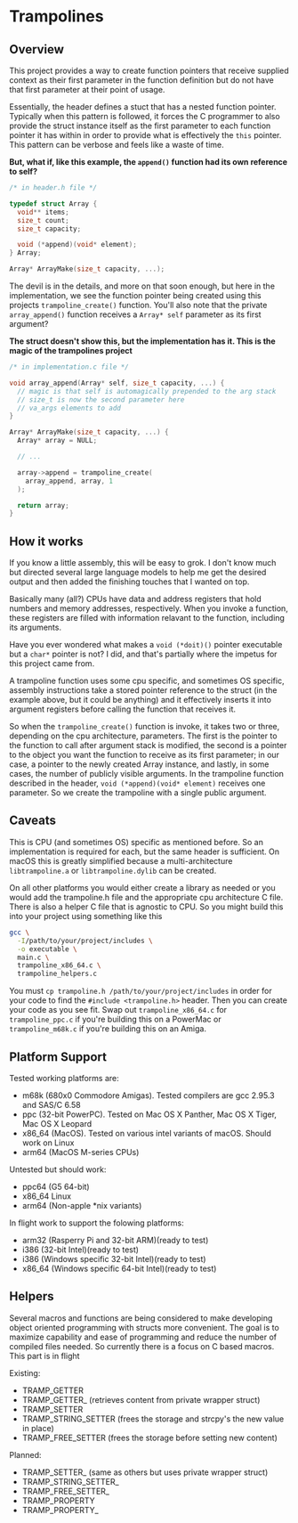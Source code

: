 # Trampolines

## Overview 

This project provides a way to create function pointers that receive
supplied context as their first parameter in the function definition 
but do not have that first parameter at their point of usage.

Essentially, the header defines a stuct that has a nested function
pointer. Typically when this pattern is followed, it forces the C 
programmer to also provide the struct instance itself as the first
parameter to each function pointer it has within in order to provide
what is effectively the `this` pointer. This pattern can be verbose
and feels like a waste of time.

**But, what if, like this example, the `append()` function had its 
own reference to self?**

```c
/* in header.h file */

typedef struct Array {
  void** items;
  size_t count;
  size_t capacity;

  void (*append)(void* element);
} Array;

Array* ArrayMake(size_t capacity, ...);
```

The devil is in the details, and more on that soon enough, but here
in the implementation, we see the function pointer being created using
this projects `trampoline_create()` function. You'll also note that the
private `array_append()` function receives a `Array* self` parameter
as its first argument?

**The struct doesn't show this, but the implementation has it. This is the
magic of the trampolines project**

```c
/* in implementation.c file */

void array_append(Array* self, size_t capacity, ...) {
  // magic is that self is automagically prepended to the arg stack
  // size_t is now the second parameter here
  // va_args elements to add
}

Array* ArrayMake(size_t capacity, ...) {
  Array* array = NULL;

  // ...

  array->append = trampoline_create(
    array_append, array, 1
  );

  return array;
}
```

## How it works

If you know a little assembly, this will be easy to grok. I don't know much
but directed several large language models to help me get the desired output
and then added the finishing touches that I wanted on top.

Basically many (all?) CPUs have data and address registers that hold numbers
and memory addresses, respectively. When you invoke a function, these registers
are filled with information relavant to the function, including its arguments.

Have you ever wondered what makes a `void (*doit)()` pointer executable but
a `char*` pointer is not? I did, and that's partially where the impetus for
this project came from.

A trampoline function uses some cpu specific, and sometimes OS specific, 
assembly instructions take a stored pointer reference to the struct (in the
example above, but it could be anything) and it effectively inserts it into
argument registers before calling the function that receives it.

So when the `trampoline_create()` function is invoke, it takes two or three,
depending on the cpu architecture, parameters. The first is the pointer to 
the function to call after argument stack is modified, the second is a pointer
to the object you want the function to receive as its first parameter; in our
case, a pointer to the newly created Array instance, and lastly, in some cases,
the number of publicly visible arguments. In the trampoline function described
in the header, `void (*append)(void* element)` receives one parameter. So we
create the trampoline with a single public argument.

## Caveats

This is CPU (and sometimes OS) specific as mentioned before. So an implementation
is required for each, but the same header is sufficient. On macOS this is greatly
simplified because a multi-architecture `libtrampoline.a` or `libtrampoline.dylib`
can be created. 

On all other platforms you would either create a library as needed or you would
add the trampoline.h file and the appropriate cpu architecture C file. There is
also a helper C file that is agnostic to CPU. So you might build this into your 
project using something like this

```sh
gcc \
  -I/path/to/your/project/includes \
  -o executable \
  main.c \
  trampoline_x86_64.c \
  trampoline_helpers.c
```

You must `cp trampoline.h /path/to/your/project/includes` in order for your code
to find the `#include <trampoline.h>` header. Then you can create your code as 
you see fit. Swap out `trampoline_x86_64.c` for `trampoline_ppc.c` if you're 
building this on a PowerMac or `trampoline_m68k.c` if you're building this on an
Amiga.

## Platform Support

Tested working platforms are:
 * m68k (680x0 Commodore Amigas). Tested compilers are gcc 2.95.3 and SAS/C 6.58
 * ppc (32-bit PowerPC). Tested on Mac OS X Panther, Mac OS X Tiger, Mac OS X Leopard
 * x86_64 (MacOS). Tested on various intel variants of macOS. Should work on Linux
 * arm64 (MacOS M-series CPUs)

Untested but should work:
 * ppc64 (G5 64-bit)
 * x86_64 Linux
 * arm64 (Non-apple *nix variants)

In flight work to support the folowing platforms:
 * arm32 (Rasperry Pi and 32-bit ARM)(ready to test)
 * i386 (32-bit Intel)(ready to test)
 * i386 (Windows specific 32-bit Intel)(ready to test)
 * x86_64 (Windows specific 64-bit Intel)(ready to test)

## Helpers

Several macros and functions are being considered to make developing object 
oriented programming with structs more convenient. The goal is to maximize
capability and ease of programming and reduce the number of compiled files 
needed. So currently there is a focus on C based macros. This part is in 
flight

Existing:
 * TRAMP_GETTER
 * TRAMP_GETTER_ (retrieves content from private wrapper struct)
 * TRAMP_SETTER
 * TRAMP_STRING_SETTER (frees the storage and strcpy's the new value in place)
 * TRAMP_FREE_SETTER (frees the storage before setting new content)

Planned:
 * TRAMP_SETTER_ (same as others but uses private wrapper struct)
 * TRAMP_STRING_SETTER_ 
 * TRAMP_FREE_SETTER_
 * TRAMP_PROPERTY
 * TRAMP_PROPERTY_
